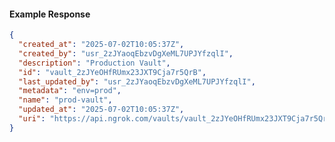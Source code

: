 <!-- Code generated for API Clients. DO NOT EDIT. -->

#### Example Response

```json
{
  "created_at": "2025-07-02T10:05:37Z",
  "created_by": "usr_2zJYaoqEbzvDgXeML7UPJYfzqlI",
  "description": "Production Vault",
  "id": "vault_2zJYeOHfRUmx23JXT9Cja7r5QrB",
  "last_updated_by": "usr_2zJYaoqEbzvDgXeML7UPJYfzqlI",
  "metadata": "env=prod",
  "name": "prod-vault",
  "updated_at": "2025-07-02T10:05:37Z",
  "uri": "https://api.ngrok.com/vaults/vault_2zJYeOHfRUmx23JXT9Cja7r5QrB"
}
```
